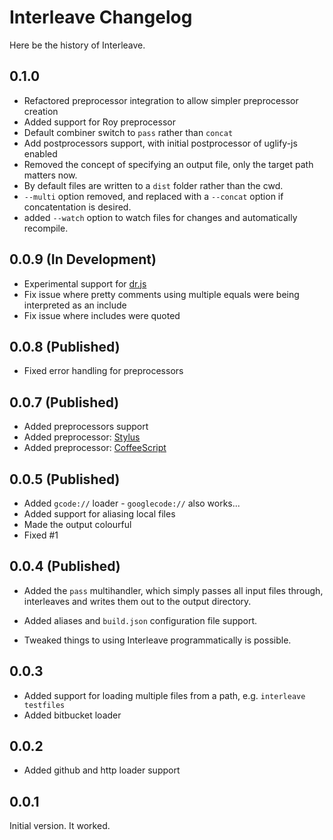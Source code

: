 # Interleave Changelog

Here be the history of Interleave.

## 0.1.0

- Refactored preprocessor integration to allow simpler preprocessor creation
- Added support for Roy preprocessor
- Default combiner switch to `pass` rather than `concat`
- Add postprocessors support, with initial postprocessor of uglify-js enabled
- Removed the concept of specifying an output file, only the target path matters now.
- By default files are written to a `dist` folder rather than the cwd.
- `--multi` option removed, and replaced with a `--concat` option if concatentation is desired.
- added `--watch` option to watch files for changes and automatically recompile.

## 0.0.9 (In Development)

* Experimental support for [dr.js](https://github.com/DmitryBaranovskiy/dr.js)
* Fix issue where pretty comments using multiple equals were being interpreted as an include
* Fix issue where includes were quoted

## 0.0.8 (Published)

* Fixed error handling for preprocessors

## 0.0.7 (Published)

* Added preprocessors support
* Added preprocessor: [Stylus](http://learnboost.github.com/stylus/)
* Added preprocessor: [CoffeeScript](http://coffeescript.org/)

## 0.0.5 (Published)

* Added `gcode://` loader - `googlecode://` also works...
* Added support for aliasing local files
* Made the output colourful
* Fixed #1

## 0.0.4 (Published)

* Added the `pass` multihandler, which simply passes all input files through, interleaves and writes them out to the output directory.

* Added aliases and `build.json` configuration file support.

* Tweaked things to using Interleave programmatically is possible.

## 0.0.3

* Added support for loading multiple files from a path, e.g. `interleave testfiles`
* Added bitbucket loader

## 0.0.2

* Added github and http loader support

## 0.0.1

Initial version.  It worked.